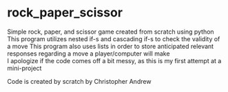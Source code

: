 # rock_paper_scissor
Simple rock, paper, and scissor game created from scratch using python
This program utilizes nested if-s and cascading if-s to check the validity of a move
This program also uses lists in order to store anticipated relevant responses regarding a move a player/computer will make  
I apologize if the code comes off a bit messy, as this is my first attempt at a mini-project

Code is created by scratch by Christopher Andrew
